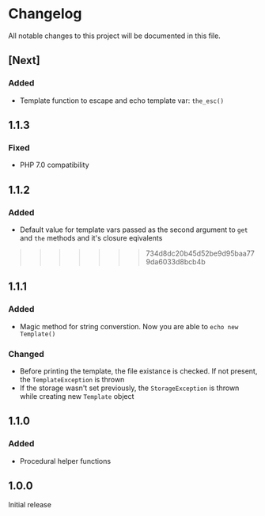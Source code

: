 # Changelog
All notable changes to this project will be documented in this file.

## [Next]

### Added
- Template function to escape and echo template var: `the_esc()`

## 1.1.3

### Fixed
- PHP 7.0 compatibility

## 1.1.2

### Added
- Default value for template vars passed as the second argument to `get` and `the` methods and it's closure eqivalents
>>>>>>> 734d8dc20b45d52be9d95baa779da6033d8bcb4b

## 1.1.1

### Added
- Magic method for string converstion. Now you are able to `echo new Template()`

### Changed
- Before printing the template, the file existance is checked. If not present, the `TemplateException` is thrown
- If the storage wasn't set previously, the `StorageException` is thrown while creating new `Template` object

## 1.1.0

### Added
- Procedural helper functions

## 1.0.0

Initial release
